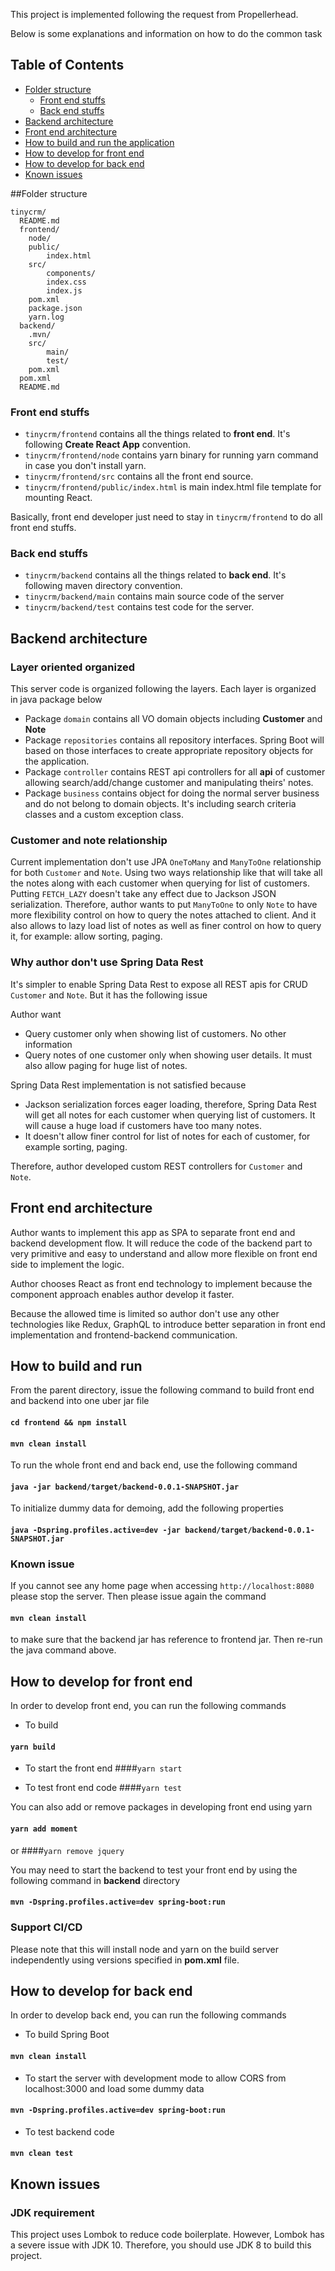This project is implemented following the request from Propellerhead.

Below is some explanations and information on how to do the common task

## Table of Contents
- [Folder structure](#folder-structure)
    - [Front end stuffs](#front-end-stuffs)
    - [Back end stuffs](#back-end-stuffs)
- [Backend architecture](#backend-architecture)
- [Front end architecture](#front-end-architecture)
- [How to build and run the application](#how-to-build-and-run)
- [How to develop for front end](#how-to-develop-for-front-end)
- [How to develop for back end](#how-to-develop-for-back-end)
- [Known issues](#known-issues)

##Folder structure
```
tinycrm/
  README.md
  frontend/
    node/
    public/
        index.html
    src/
        components/
        index.css
        index.js
    pom.xml
    package.json
    yarn.log
  backend/
    .mvn/
    src/
        main/
        test/
    pom.xml
  pom.xml
  README.md
```
### Front end stuffs
* `tinycrm/frontend` contains all the things related to **front end**. It's following **Create React App** convention.
* `tinycrm/frontend/node` contains yarn binary for running yarn command in case you don't install yarn.
* `tinycrm/frontend/src` contains all the front end source.
* `tinycrm/frontend/public/index.html` is main index.html file template for mounting React.

Basically, front end developer just need to stay in `tinycrm/frontend` to do all front end stuffs.

### Back end stuffs
* `tinycrm/backend` contains all the things related to **back end**. It's following maven directory convention.
* `tinycrm/backend/main` contains main source code of the server
* `tinycrm/backend/test` contains test code for the server.

## Backend architecture
### Layer oriented organized
This server code is organized following the layers. Each layer is organized in java package below
* Package `domain` contains all VO domain objects including **Customer** and **Note**
* Package `repositories` contains all repository interfaces. Spring Boot will based on those interfaces to create appropriate repository objects for the application.
* Package `controller` contains REST api controllers for all **api** of customer allowing search/add/change customer and manipulating theirs' notes.
* Package `business` contains object for doing the normal server business and do not belong to domain objects. It's including search criteria classes and a custom exception class.

### Customer and note relationship
Current implementation don't use JPA `OneToMany` and `ManyToOne` relationship for both `Customer` and `Note`. Using two ways relationship like that will take all the notes along with each customer when querying for list of customers. Putting `FETCH_LAZY` doesn't take any effect due to Jackson JSON serialization. Therefore, author wants to put `ManyToOne` to only `Note` to have more flexibility control on how to query the notes attached to client. And it also allows to lazy load list of notes as well as finer control on how to query it, for example: allow sorting, paging.

### Why author don't use Spring Data Rest
It's simpler to enable Spring Data Rest to expose all REST apis for CRUD `Customer` and `Note`. But it has the following issue

Author want
* Query customer only when showing list of customers. No other information
* Query notes of one customer only when showing user details. It must also allow paging for huge list of notes.

Spring Data Rest implementation is not satisfied because
* Jackson serialization forces eager loading, therefore, Spring Data Rest will get all notes for each customer when querying list of customers. It will cause a huge load if customers have too many notes.
* It doesn't allow finer control for list of notes for each of customer, for example sorting, paging.

Therefore, author developed custom REST controllers for `Customer` and `Note`.

## Front end architecture
Author wants to implement this app as SPA to separate front end and backend development flow. It will reduce the code of the backend part to very primitive and easy to understand and allow more flexible on front end side to implement the logic. 

Author chooses React as front end technology to implement because the component approach enables author develop it faster.

Because the allowed time is limited so author don't use any other technologies like Redux, GraphQL to introduce better separation in front end implementation and frontend-backend communication.

## How to build and run
From the parent directory, issue the following command to build front end and backend into one uber jar file
#### `cd frontend && npm install`
#### `mvn clean install`

To run the whole front end and back end, use the following command
#### `java -jar backend/target/backend-0.0.1-SNAPSHOT.jar`

To initialize dummy data for demoing, add the following properties
#### `java -Dspring.profiles.active=dev -jar backend/target/backend-0.0.1-SNAPSHOT.jar`

### Known issue
If you cannot see any home page when accessing `http://localhost:8080` please stop the server. Then please issue again the command

#### `mvn clean install`

to make sure that the backend jar has reference to frontend jar. Then re-run the java command above.

## How to develop for front end
In order to develop front end, you can run the following commands

* To build
#### `yarn build`

* To start the front end
####`yarn start`

* To test front end code
####`yarn test`

You can also add or remove packages in developing front end using yarn
#### `yarn add moment`
or 
####`yarn remove jquery`

You may need to start the backend to test your front end by using the following command in **backend** directory
#### `mvn -Dspring.profiles.active=dev spring-boot:run`

### Support CI/CD
Please note that this will install node and yarn on the build server independently using versions specified in **pom.xml** file.

## How to develop for back end
In order to develop back end, you can run the following commands

* To build Spring Boot
#### `mvn clean install`

* To start the server with development mode to allow CORS from localhost:3000 and load some dummy data
#### `mvn -Dspring.profiles.active=dev spring-boot:run`

* To test backend code
#### `mvn clean test` 

## Known issues
### JDK requirement
This project uses Lombok to reduce code boilerplate. However, Lombok has a severe issue with JDK 10. Therefore, you should use JDK 8 to build this project.

